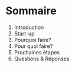 # Sommaire

1) Introduction
2) Start-up
3) Pourquoi faire?
4) Pour quoi faire?
5) Prochaines étapes
6) Questions & Réponses
